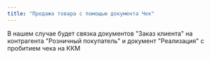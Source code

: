 ```yaml
---
title: "Продажа товара с помощью документа Чек"
---
```


В нашем случае будет связка документов "Заказ клиента" на контрагента "Розничный покупатель" и документ "Реализация" с пробитием чека на ККМ 